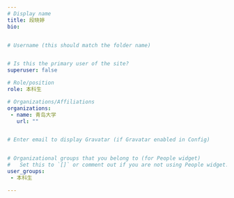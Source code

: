 ```yaml
---
# Display name
title: 段晓婷
bio: 


# Username (this should match the folder name)


# Is this the primary user of the site?
superuser: false

# Role/position
role: 本科生

# Organizations/Affiliations
organizations:
 - name: 青岛大学
   url: ""


# Enter email to display Gravatar (if Gravatar enabled in Config)


# Organizational groups that you belong to (for People widget)
#   Set this to `[]` or comment out if you are not using People widget.
user_groups:
 - 本科生

---
```




